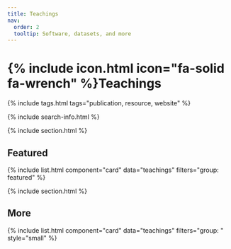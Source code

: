```yaml
---
title: Teachings
nav:
  order: 2
  tooltip: Software, datasets, and more
---
```


# {% include icon.html icon="fa-solid fa-wrench" %}Teachings


{% include tags.html tags="publication, resource, website" %}

{% include search-info.html %}

{% include section.html %}

## Featured

{% include list.html component="card" data="teachings" filters="group: featured" %}

{% include section.html %}

## More

{% include list.html component="card" data="teachings" filters="group: " style="small" %}
